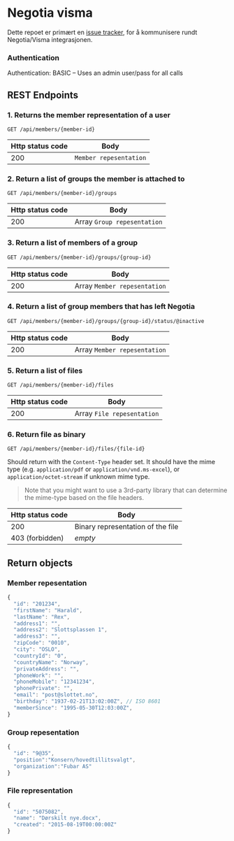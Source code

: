 # Negotia visma

Dette repoet er primært en [issue tracker](https://github.com/ItemConsulting/negotia-visma-open/issues), for å kommunisere rundt Negotia/Visma integrasjonen.

### Authentication
Authentication: BASIC – Uses an admin user/pass for all calls

## REST Endpoints

### 1. Returns the member representation of a user

`GET /api/members/{member-id}`

| Http status code | Body                   |
|------------------|------------------------|
| 200              | `Member repesentation` |


### 2. Return a list of groups the member is attached to

`GET /api/members/{member-id}/groups`

| Http status code | Body                        |
|------------------|-----------------------------|
| 200              | Array `Group repesentation` |

### 3. Return a list of members of a group

`GET /api/members/{member-id}/groups/{group-id}`

| Http status code | Body                         |
|------------------|------------------------------|
| 200              | Array `Member repesentation` |

### 4. Return a list of group members that has left Negotia

`GET /api/members/{member-id}/groups/{group-id}/status/@inactive`

| Http status code | Body                         |
|------------------|------------------------------|
| 200              | Array `Member repesentation` |

### 5. Return a list of files

`GET /api/members/{member-id}/files`

| Http status code | Body                         |
|------------------|------------------------------|
| 200              | Array `File repesentation`   |

### 6. Return file as binary

`GET /api/members/{member-id}/files/{file-id}`

Should return with the `Content-Type` header set. It should have the mime type (e.g. `application/pdf` or `application/vnd.ms-excel`), or `application/octet-stream` if unknown mime type.

> Note that you might want to use a 3rd-party library that can determine the mime-type based on the file headers.

| Http status code | Body                               |
|------------------|------------------------------------|
| 200              | Binary representation of the file  |
| 403 (forbidden)  | *empty*                            |


## Return objects

### Member repesentation

```javascript
{
  "id": "201234",
  "firstName": "Harald",
  "lastName": "Rex",
  "address1": "",
  "address2": "Slottsplassen 1",
  "address3": "",
  "zipCode": "0010",
  "city": "OSLO",
  "countryId": "0",
  "countryName": "Norway",
  "privateAddress": "",
  "phoneWork": "",
  "phoneMobile": "12341234",
  "phonePrivate": "",
  "email": "post@slottet.no",
  "birthday": "1937-02-21T13:02:00Z", // ISO 8601
  "memberSince": "1995-05-30T12:03:00Z",
}
```

### Group repesentation

```javascript
{
  "id": "9@35",
  "position":"Konsern/hovedtillitsvalgt",
  "organization":"Fubar AS"
}
```

### File representation

```javascript
{
  "id": "5075082",
  "name": "Dørskilt nye.docx",
  "created": "2015-08-19T00:00:00Z"
}
```